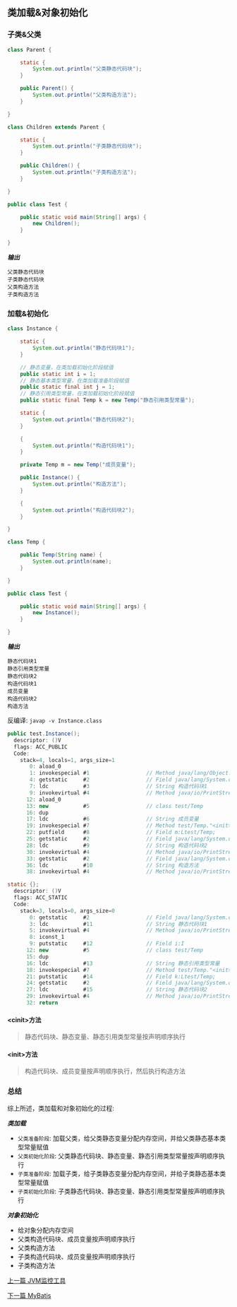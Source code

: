 ## 类加载&对象初始化

### 子类&父类

```java
class Parent {

    static {
        System.out.println("父类静态代码块");
    }

    public Parent() {
        System.out.println("父类构造方法");
    }

}

class Children extends Parent {

    static {
        System.out.println("子类静态代码块");
    }

    public Children() {
        System.out.println("子类构造方法");
    }

}

public class Test {

    public static void main(String[] args) {
        new Children();
    }

}
```

***输出***

```console
父类静态代码块
子类静态代码块
父类构造方法
子类构造方法
```

### 加载&初始化

```java
class Instance {

    static {
        System.out.println("静态代码块1");
    }

    // 静态变量，在类加载初始化阶段赋值
    public static int i = 1;
    // 静态基本类型常量，在类加载准备阶段赋值
    public static final int j = 1;
    // 静态引用类型常量，在类加载初始化阶段赋值
    public static final Temp k = new Temp("静态引用类型常量");

    static {
        System.out.println("静态代码块2");
    }

    {
        System.out.println("构造代码块1");
    }

    private Temp m = new Temp("成员变量");

    public Instance() {
        System.out.println("构造方法");
    }

    {
        System.out.println("构造代码块2");
    }

}

class Temp {

    public Temp(String name) {
        System.out.println(name);
    }

}

public class Test {

    public static void main(String[] args) {
        new Instance();
    }

}
```

***输出***

```console
静态代码块1
静态引用类型常量
静态代码块2
构造代码块1
成员变量
构造代码块2
构造方法
```

反编译: ```javap -v Instance.class```

```java
public test.Instance();
  descriptor: ()V
  flags: ACC_PUBLIC
  Code:
    stack=4, locals=1, args_size=1
       0: aload_0
       1: invokespecial #1                  // Method java/lang/Object."<init>":()V
       4: getstatic     #2                  // Field java/lang/System.out:Ljava/io/PrintStream;
       7: ldc           #3                  // String 构造代码块1
       9: invokevirtual #4                  // Method java/io/PrintStream.println:(Ljava/lang/String;)V
      12: aload_0
      13: new           #5                  // class test/Temp
      16: dup
      17: ldc           #6                  // String 成员变量
      19: invokespecial #7                  // Method test/Temp."<init>":(Ljava/lang/String;)V
      22: putfield      #8                  // Field m:Ltest/Temp;
      25: getstatic     #2                  // Field java/lang/System.out:Ljava/io/PrintStream;
      28: ldc           #9                  // String 构造代码块2
      30: invokevirtual #4                  // Method java/io/PrintStream.println:(Ljava/lang/String;)V
      33: getstatic     #2                  // Field java/lang/System.out:Ljava/io/PrintStream;
      36: ldc           #10                 // String 构造方法
      38: invokevirtual #4                  // Method java/io/PrintStream.println:(Ljava/lang/String;)V

static {};
  descriptor: ()V
  flags: ACC_STATIC
  Code:
    stack=3, locals=0, args_size=0
       0: getstatic     #2                  // Field java/lang/System.out:Ljava/io/PrintStream;
       3: ldc           #11                 // String 静态代码块1
       5: invokevirtual #4                  // Method java/io/PrintStream.println:(Ljava/lang/String;)V
       8: iconst_1
       9: putstatic     #12                 // Field i:I
      12: new           #5                  // class test/Temp
      15: dup
      16: ldc           #13                 // String 静态引用类型常量
      18: invokespecial #7                  // Method test/Temp."<init>":(Ljava/lang/String;)V
      21: putstatic     #14                 // Field k:Ltest/Temp;
      24: getstatic     #2                  // Field java/lang/System.out:Ljava/io/PrintStream;
      27: ldc           #15                 // String 静态代码块2
      29: invokevirtual #4                  // Method java/io/PrintStream.println:(Ljava/lang/String;)V
      32: return
```

#### <cinit\>方法

> 静态代码块、静态变量、静态引用类型常量按声明顺序执行

#### <init\>方法

> 构造代码块、成员变量按声明顺序执行，然后执行构造方法

### 总结

综上所述，类加载和对象初始化的过程:

***类加载***

* `父类准备阶段`: 加载父类，给父类静态变量分配内存空间，并给父类静态基本类型常量赋值
* `父类初始化阶段`: 父类静态代码块、静态变量、静态引用类型常量按声明顺序执行
* `子类准备阶段`: 加载子类，给子类静态变量分配内存空间，并给子类静态基本类型常量赋值
* `子类初始化阶段`: 子类静态代码块、静态变量、静态引用类型常量按声明顺序执行

***对象初始化***

* 给对象分配内存空间
* 父类构造代码块、成员变量按声明顺序执行
* 父类构造方法
* 子类构造代码块、成员变量按声明顺序执行
* 子类构造方法


[上一篇 JVM监控工具](6-JVM/JVM监控工具.md)

[下一篇 MyBatis](7-开源框架/MyBatis.md)
